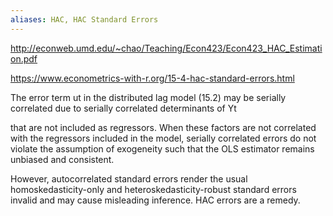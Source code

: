 ```yaml
---
aliases: HAC, HAC Standard Errors
---
```


http://econweb.umd.edu/~chao/Teaching/Econ423/Econ423_HAC_Estimation.pdf

https://www.econometrics-with-r.org/15-4-hac-standard-errors.html

The error term ut in the distributed lag model (15.2) may be serially correlated due to serially correlated determinants of Yt

that are not included as regressors. When these factors are not correlated with the regressors included in the model, serially correlated errors do not violate the assumption of exogeneity such that the OLS estimator remains unbiased and consistent.

However, autocorrelated standard errors render the usual homoskedasticity-only and heteroskedasticity-robust standard errors invalid and may cause misleading inference. HAC errors are a remedy.